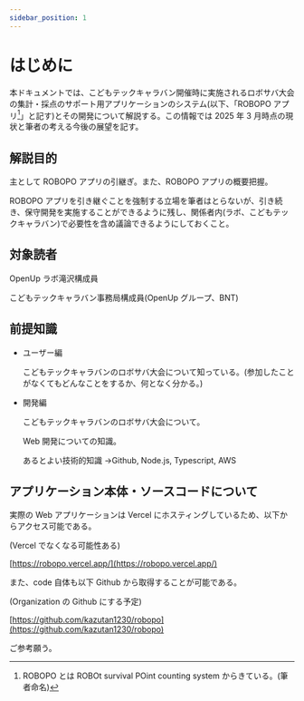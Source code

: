```yaml
---
sidebar_position: 1
---
```


# はじめに

本ドキュメントでは、こどもテックキャラバン開催時に実施されるロボサバ大会の集計・採点のサポート用アプリケーションのシステム(以下、「ROBOPO アプリ[^1]」と記す)とその開発について解説する。この情報では 2025 年 3 月時点の現状と筆者の考える今後の展望を記す。

## 解説目的

主として ROBOPO アプリの引継ぎ。また、ROBOPO アプリの概要把握。

ROBOPO アプリを引き継ぐことを強制する立場を筆者はとらないが、引き続き、保守開発を実施することができるように残し、関係者内(ラボ、こどもテックキャラバン)で必要性を含め議論できるようにしておくこと。

## 対象読者

OpenUp ラボ滝沢構成員

こどもテックキャラバン事務局構成員(OpenUp グループ、BNT)

## 前提知識

- ユーザー編

  こどもテックキャラバンのロボサバ大会について知っている。(参加したことがなくてもどんなことをするか、何となく分かる。)

- 開発編

  こどもテックキャラバンのロボサバ大会について。

  Web 開発についての知識。

  あるとよい技術的知識 →Github, Node.js, Typescript, AWS

## アプリケーション本体・ソースコードについて

実際の Web アプリケーションは Vercel にホスティングしているため、以下からアクセス可能である。

(Vercel でなくなる可能性ある)

[https://robopo.vercel.app/](https://robopo.vercel.app/)

また、code 自体も以下 Github から取得することが可能である。

(Organization の Github にする予定)

[https://github.com/kazutan1230/robopo](https://github.com/kazutan1230/robopo)

ご参考願う。

[^1]: ROBOPO とは ROBOt survival POint counting system からきている。(筆者命名)
